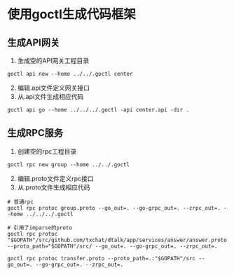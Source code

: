 # 使用goctl生成代码框架

## 生成API网关
1. 生成空的API网关工程目录
```shell
goctl api new --home ../../.goctl center
```

2. 编辑.api文件定义网关接口
3. 从.api文件生成相应代码
```shell
goctl api go --home ../../../.goctl -api center.api -dir .
```

## 生成RPC服务
1. 创建空的rpc工程目录
```shell
goctl rpc new group --home ../../.goctl
```

2. 编辑.proto文件定义rpc接口
3. 从.proto文件生成相应代码
```shell
# 普通rpc
goctl rpc protoc group.proto --go_out=. --go-grpc_out=. --zrpc_out=. --home ../../../.goctl

# 引用了imparse的proto
goctl rpc protoc "$GOPATH"/src/github.com/txchat/dtalk/app/services/answer/answer.proto --proto_path="$GOPATH"/src/ --go_out=. --go-grpc_out=. --zrpc_out=.

goctl rpc protoc transfer.proto --proto_path=.:"$GOPATH"/src --go_out=. --go-grpc_out=. --zrpc_out=.
```